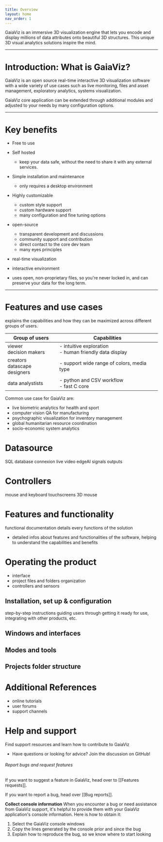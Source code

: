```yaml
---
title: Overview
layout: home
nav_order: 1
---
```


GaiaViz is an immersive 3D visualization engine that lets you encode and display millions of data attributes onto beautiful 3D structures. This unique 3D visual analytics solutions inspire the mind.


-----------------------------------------------------------------
# Introduction: What is GaiaViz?

GaiaViz is an open source real-time interactive 3D visualization software with a wide variety of use cases such as live monitoring, files and asset management, exploratory analytics, systems visualization.


GaiaViz core application can be extended through additional modules and adjusted to your needs by many configuration options.

-----------
# Key benefits

- Free to use
- Self hosted
	- keep your data safe, without the need to share it with any external services.
- Simple installation and maintenance
	- only requires a desktop environment 
- Highly customizable
	- custom style support
	- custom hardware support
	- many configuration and fine tuning options
- open-source
	- transparent development and discussions
	- community support and contribution
	- direct contact to the core dev team
	- many eyes principles


- real-time visualization
- interactive environment
- uses open, non-proprietary files, so you're never locked in, and can preserve your data for the long term.

-----------------------
# Features and use cases

explains the capabilities and how they can be maximized across different groups of users.

| Group of users                  | Capabilities                                             |
| ------------------------------- | -------------------------------------------------------- |
| viewer<br>decision makers       | - intuitive exploration<br>- human friendly data display |
| creators<br>datascape designers | - support wide range of colors, media type               |
| data analystists                | - python and CSV workflow<br>- fast C core               |

Common use case for GaiaViz are:
- live biometric analytics for health and sport
- computer vision QA for manufacturing
- psychographic visualization for inventory management
- global humanitarian resource coordination
- socio-economic system analytics 
 
# Datasource


SQL database connexion
live video 
edgeAI signals outputs

# Controllers
mouse and keyboard
touchscreens
3D mouse

# Features and functionality
functional documentation details every functions of the solution
- detailed infos about features and functionalities of the software, helping to understand the capabilities and benefits
# Operating the product

- interface 
- project files and folders organization
- controllers and sensors

## Installation, set up & configuration
step-by-step instructions guiding users through getting it ready for use, integrating with other products, etc.
## Windows and interfaces

## Modes and tools

## Projects folder structure



# Additional References
- online tutorials
- user forums
- support channels

# Help and support 

Find support resources and learn how to contribute to GaiaViz

- Have questions or looking for advice? Join the discussion on GitHub!
###### Report bugs and request features

If you want to suggest a feature in GaiaViz, head over to [[Features requests]].

If you want to report a bug, head over [[Bug reports]]. 

**Collect console information**
When you encounter a bug or need assistance from GaiaViz support, it's helpful to provide them with your GaiaViz application's console information. Here is how to obtain it:

1. Select the GaiaViz console windows
2. Copy the lines generated by the console prior and since the bug
3. Explain how to reproduce the bug, so we know where to start looking
